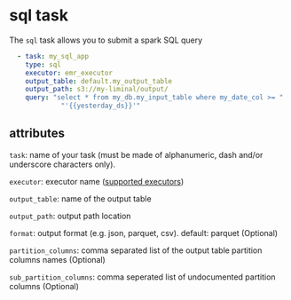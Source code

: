<!--
Licensed to the Apache Software Foundation (ASF) under one
or more contributor license agreements.  See the NOTICE file
distributed with this work for additional information
regarding copyright ownership.  The ASF licenses this file
to you under the Apache License, Version 2.0 (the
"License"); you may not use this file except in compliance
with the License.  You may obtain a copy of the License at

  http://www.apache.org/licenses/LICENSE-2.0

Unless required bgit y applicable law or agreed to in writing,
software distributed under the License is distributed on an
"AS IS" BASIS, WITHOUT WARRANTIES OR CONDITIONS OF ANY
KIND, either express or implied.  See the License for the
specific language governing permissions and limitations
under the License.
-->

# sql task

The `sql` task allows you to submit a spark SQL query

```yaml
  - task: my_sql_app
    type: sql
    executor: emr_executor
    output_table: default.my_output_table
    output_path: s3://my-liminal/output/
    query: "select * from my_db.my_input_table where my_date_col >= "
             "'{{yesterday_ds}}'"
```

## attributes

`task`: name of your task (must be made of alphanumeric, dash and/or underscore characters only).

`executor`: executor name ([supported executors](spark.md#supported-executors))

`output_table`: name of the output table

`output_path`: output path location

`format`: output format (e.g. json, parquet, csv). default: parquet (Optional)

`partition_columns`: comma separated list of the output table partition columns names (Optional)

`sub_partition_columns`: comma seperated list of undocumented partition columns (Optional)

